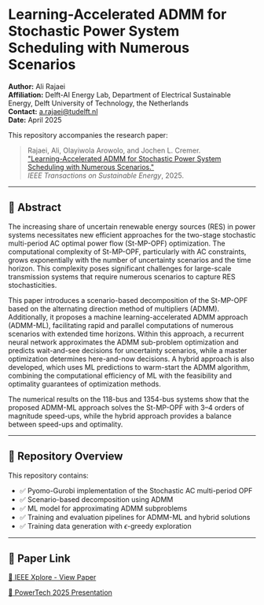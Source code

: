 # Learning-Accelerated ADMM for Stochastic Power System Scheduling with Numerous Scenarios

**Author:** Ali Rajaei  
**Affiliation:** Delft-AI Energy Lab, Department of Electrical Sustainable Energy, Delft University of Technology, the Netherlands  
**Contact:** a.rajaei@tudelft.nl  
**Date:** April 2025  

This repository accompanies the research paper:

> Rajaei, Ali, Olayiwola Arowolo, and Jochen L. Cremer.  
> ["Learning-Accelerated ADMM for Stochastic Power System Scheduling with Numerous Scenarios."](https://ieeexplore.ieee.org/abstract/document/10971244/)  
> *IEEE Transactions on Sustainable Energy*, 2025.

---

## 📄 Abstract

The increasing share of uncertain renewable energy sources (RES) in power systems necessitates new efficient approaches for the two-stage stochastic multi-period AC optimal power flow (St-MP-OPF) optimization. The computational complexity of St-MP-OPF, particularly with AC constraints, grows exponentially with the number of uncertainty scenarios and the time horizon. This complexity poses significant challenges for large-scale transmission systems that require numerous scenarios to capture RES stochasticities.

This paper introduces a scenario-based decomposition of the St-MP-OPF based on the alternating direction method of multipliers (ADMM). Additionally, it proposes a machine learning-accelerated ADMM approach (ADMM-ML), facilitating rapid and parallel computations of numerous scenarios with extended time horizons. Within this approach, a recurrent neural network approximates the ADMM sub-problem optimization and predicts wait-and-see decisions for uncertainty scenarios, while a master optimization determines here-and-now decisions. A hybrid approach is also developed, which uses ML predictions to warm-start the ADMM algorithm, combining the computational efficiency of ML with the feasibility and optimality guarantees of optimization methods.

The numerical results on the 118-bus and 1354-bus systems show that the proposed ADMM-ML approach solves the St-MP-OPF with 3–4 orders of magnitude speed-ups, while the hybrid approach provides a balance between speed-ups and optimality.

---

## 📌 Repository Overview

This repository contains:
- ✅ Pyomo-Gurobi implementation of the Stochastic AC multi-period OPF  
- ✅ Scenario-based decomposition using ADMM  
- ✅ ML model for approximating ADMM subproblems  
- ✅ Training and evaluation pipelines for ADMM-ML and hybrid solutions  
- ✅ Training data generation with $\epsilon$-greedy exploration
  

---

## 📎 Paper Link

[🔗 IEEE Xplore - View Paper](https://ieeexplore.ieee.org/abstract/document/10971244/)

[🔗 PowerTech 2025 Presentation](https://github.com/TU-Delft-AI-Energy-Lab/ADMM_ML_StMPOPF/blob/main/PowerTech_Presentation.pdf)

